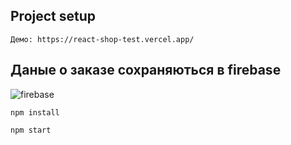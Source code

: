 
## Project setup
```
Демо: https://react-shop-test.vercel.app/
```
## Даные о заказе сохраняються в firebase
![firebase](http://joxi.ru/a2X89VyH4OWyl2)
```
npm install
```
```
npm start
```
